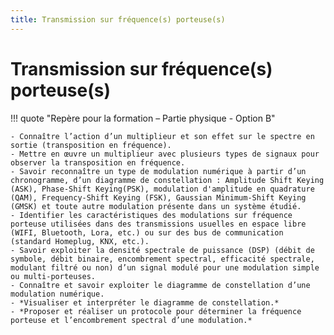 ```yaml
---
title: Transmission sur fréquence(s) porteuse(s)
---
```


# Transmission sur fréquence(s) porteuse(s)

!!! quote "Repère pour la formation – Partie physique - Option B"

    - Connaître l’action d’un multiplieur et son effet sur le spectre en sortie (transposition en fréquence).
    - Mettre en œuvre un multiplieur avec plusieurs types de signaux pour observer la transposition en fréquence.
    - Savoir reconnaître un type de modulation numérique à partir d’un chronogramme, d’un diagramme de constellation : Amplitude Shift Keying (ASK), Phase-Shift Keying(PSK), modulation d'amplitude en quadrature (QAM), Frequency-Shift Keying (FSK), Gaussian Minimum-Shift Keying (GMSK) et toute autre modulation présente dans un système étudié.
    - Identifier les caractéristiques des modulations sur fréquence porteuse utilisées dans des transmissions usuelles en espace libre (WIFI, Bluetooth, Lora, etc.) ou sur des bus de communication (standard Homeplug, KNX, etc.).
    - Savoir exploiter la densité spectrale de puissance (DSP) (débit de symbole, débit binaire, encombrement spectral, efficacité spectrale, modulant filtré ou non) d’un signal modulé pour une modulation simple ou multi-porteuses.
    - Connaître et savoir exploiter le diagramme de constellation d’une modulation numérique.
    - *Visualiser et interpréter le diagramme de constellation.*
    - *Proposer et réaliser un protocole pour déterminer la fréquence porteuse et l’encombrement spectral d’une modulation.*


